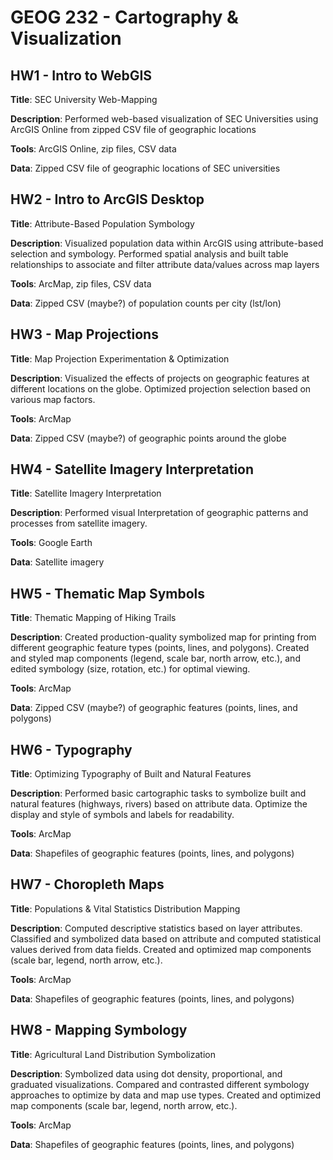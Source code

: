 # GEOG 232 - Cartography & Visualization


## HW1 - Intro to WebGIS

**Title**: SEC University Web-Mapping

**Description**: Performed web-based visualization of SEC Universities using ArcGIS Online from zipped CSV file of geographic locations

**Tools**: ArcGIS Online, zip files, CSV data

**Data**: Zipped CSV file of geographic locations of SEC universities


## HW2 - Intro to ArcGIS Desktop

**Title**: Attribute-Based Population Symbology

**Description**: Visualized population data within ArcGIS using attribute-based selection and symbology. Performed spatial analysis and built table relationships to associate and filter attribute data/values across map layers

**Tools**: ArcMap, zip files, CSV data

**Data**: Zipped CSV (maybe?) of population counts per city (lst/lon)


## HW3 - Map Projections

**Title**: Map Projection Experimentation & Optimization

**Description**: Visualized the effects of projects on geographic features at different locations on the globe. Optimized projection selection based on various map factors.

**Tools**: ArcMap

**Data**: Zipped CSV (maybe?) of geographic points around the globe



## HW4 - Satellite Imagery Interpretation

**Title**: Satellite Imagery Interpretation

**Description**: Performed visual Interpretation of geographic patterns and processes from satellite imagery.

**Tools**: Google Earth

**Data**: Satellite imagery



## HW5 - Thematic Map Symbols

**Title**: Thematic Mapping of Hiking Trails

**Description**: Created production-quality symbolized map for printing from different geographic feature types (points, lines, and polygons). Created and styled map components (legend, scale bar, north arrow, etc.), and edited symbology (size, rotation, etc.) for optimal viewing.

**Tools**: ArcMap

**Data**: Zipped CSV (maybe?) of geographic features (points, lines, and polygons)


## HW6 - Typography

**Title**: Optimizing Typography of Built and Natural Features

**Description**: Performed basic cartographic tasks to symbolize built and natural features (highways, rivers) based on attribute data. Optimize the display and style of symbols and labels for readability.

**Tools**: ArcMap

**Data**: Shapefiles of geographic features (points, lines, and polygons)


## HW7 - Choropleth Maps

**Title**: Populations & Vital Statistics Distribution Mapping

**Description**: Computed descriptive statistics based on layer attributes. Classified and symbolized data based on attribute and computed statistical values derived from data fields. Created and optimized map components (scale bar, legend, north arrow, etc.).

**Tools**: ArcMap

**Data**: Shapefiles of geographic features (points, lines, and polygons)


## HW8 - Mapping Symbology

**Title**: Agricultural Land Distribution Symbolization

**Description**: Symbolized data using dot density, proportional, and graduated visualizations. Compared and contrasted different symbology approaches to optimize by data and map use types. Created and optimized map components (scale bar, legend, north arrow, etc.).

**Tools**: ArcMap

**Data**: Shapefiles of geographic features (points, lines, and polygons)
